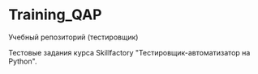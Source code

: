 # Training_QAP
Учебный репозиторий (тестировщик)

Тестовые задания курса Skillfactory "Тестировщик-автоматизатор на Python".
